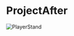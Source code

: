 # ProjectAfter

![PlayerStand](https://user-images.githubusercontent.com/49775487/143424243-dea672c4-e6ce-4709-bbb2-bc65ba88e3ef.png)
